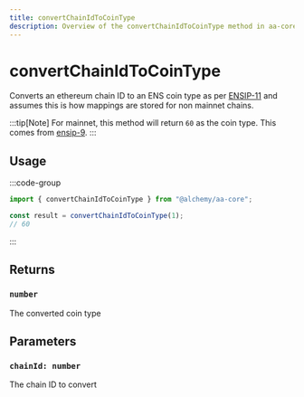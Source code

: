 ```yaml
---
title: convertChainIdToCoinType
description: Overview of the convertChainIdToCoinType method in aa-core utils
---
```



# convertChainIdToCoinType

Converts an ethereum chain ID to an ENS coin type as per [ENSIP-11](https://docs.ens.domains/ens-improvement-proposals/ensip-11-evmchain-address-resolution) and assumes this is how mappings are stored for non mainnet chains.

:::tip[Note]
For mainnet, this method will return `60` as the coin type. This comes from [ensip-9](https://docs.ens.domains/ens-improvement-proposals/ensip-9-multichain-address-resolution).
:::

## Usage

:::code-group

```ts [example.ts]
import { convertChainIdToCoinType } from "@alchemy/aa-core";

const result = convertChainIdToCoinType(1);
// 60
```

:::

## Returns

### `number`

The converted coin type

## Parameters

### `chainId: number`

The chain ID to convert
